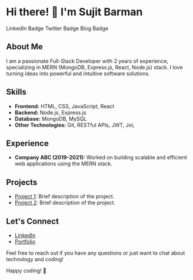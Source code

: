 # Hi there! 👋 I'm Sujit Barman

LinkedIn Badge Twitter Badge Blog Badge

## About Me
I am a passionate Full-Stack Developer with 2 years of experience, specializing in MERN (MongoDB, Express.js, React, Node.js) stack. I love turning ideas into powerful and intuitive software solutions.

## Skills
- **Frontend:** HTML, CSS, JavaScript, React
- **Backend:** Node.js, Express.js
- **Database:** MongoDB, MySQL
- **Other Technologies:** Git, RESTful APIs, JWT, Joi, 

## Experience
- **Company ABC (2019-2021):** Worked on building scalable and efficient web applications using the MERN stack.

## Projects
- [Project 1](link-to-project1): Brief description of the project.
- [Project 2](link-to-project2): Brief description of the project.

## Let's Connect
- [LinkedIn](https://www.linkedin.com/in/sujit-barman-1a6a01204/)
- [Portfolio](your-portfolio-website)

Feel free to reach out if you have any questions or just want to chat about technology and coding!

Happy coding! 🚀
